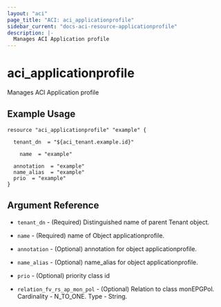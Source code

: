 ```yaml
---
layout: "aci"
page_title: "ACI: aci_applicationprofile"
sidebar_current: "docs-aci-resource-applicationprofile"
description: |-
  Manages ACI Application profile
---
```


# aci_applicationprofile #
Manages ACI Application profile

## Example Usage ##

```hcl
resource "aci_applicationprofile" "example" {

  tenant_dn  = "${aci_tenant.example.id}"

    name  = "example"

  annotation  = "example"
  name_alias  = "example"
  prio  = "example"
}
```
## Argument Reference ##
* `tenant_dn` - (Required) Distinguished name of parent Tenant object.
* `name` - (Required) name of Object applicationprofile.
* `annotation` - (Optional) annotation for object applicationprofile.
* `name_alias` - (Optional) name_alias for object applicationprofile.
* `prio` - (Optional) priority class id

* `relation_fv_rs_ap_mon_pol` - (Optional) Relation to class monEPGPol. Cardinality - N_TO_ONE. Type - String.
                


